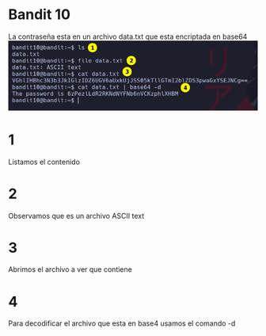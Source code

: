 # Bandit 10

La contraseña esta en un archivo data.txt que esta encriptada en base64 \
![label text](imgs/01.png)
# 1
Listamos el contenido
# 2
Observamos que es un archivo ASCII text
# 3
Abrimos el archivo a ver que contiene
# 4 
Para decodificar el archivo que esta en base4 usamos el comando -d
